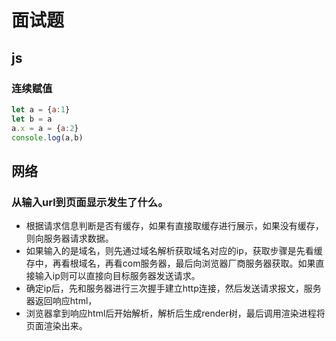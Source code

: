 # 面试题
## js
### 连续赋值
```js
let a = {a:1}
let b = a 
a.x = a = {a:2}
console.log(a,b)
```

## 网络
### 从输入url到页面显示发生了什么。
- 根据请求信息判断是否有缓存，如果有直接取缓存进行展示，如果没有缓存，则向服务器请求数据。
- 如果输入的是域名，则先通过域名解析获取域名对应的ip，获取步骤是先看缓存中，再看根域名，再看com服务器，最后向浏览器厂商服务器获取。如果直接输入ip则可以直接向目标服务器发送请求。
- 确定ip后，先和服务器进行三次握手建立http连接，然后发送请求报文，服务器返回响应html，
- 浏览器拿到响应html后开始解析，解析后生成render树，最后调用渲染进程将页面渲染出来。

